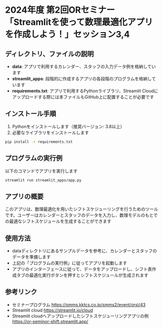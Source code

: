 # 2024年度 第2回ORセミナー「Streamlitを使って数理最適化アプリを作成しよう！」セッション3,4

## ディレクトリ、ファイルの説明
- **data**: アプリで利用するカレンダー、スタッフの入力データ例を格納しています
- **streamlit_apps**: 段階的に作成するアプリの各段階のプログラムを格納しています
- **requirements.txt**: アプリで利用するPythonライブラリ、Streamlit Cloudにアップロードする際には本ファイルもGitHub上に配置することが必要です

## インストール手順
1. Pythonをインストールします（推奨バージョン: 3.8以上）
2. 必要なライブラリをインストールします
```bash
pip install -r requirements.txt
```

## プログラムの実行例
以下のコマンドでアプリを実行します
```bash
streamlit run streamlit_apps/app.py
```

## アプリの概要
このアプリは、数理最適化を用いたシフトスケジューリングを行うためのツールです。ユーザーはカレンダーとスタッフのデータを入力し、数理モデルのもとでの最適なシフトスケジュールを生成することができます

## 使用方法
- dataディレクトリにあるサンプルデータを参考に、カレンダーとスタッフのデータを準備します
- 上記の「プログラムの実行例」に従ってアプリを起動します
- アプリのインターフェースに従って、データをアップロードし、シフト表作成タブの最適化実行ボタンを押すとシフトスケジュールが生成されます

## 参考リンク
- セミナープログラム
https://smms.kktcs.co.jp/smms2/event/orsj/43
- Streamlit cloud
https://streamlit.io/cloud
- Streamlit cloudへアップロードしたシフトスケジューリングアプリの例
https://or-seminor-shift.streamlit.app/
